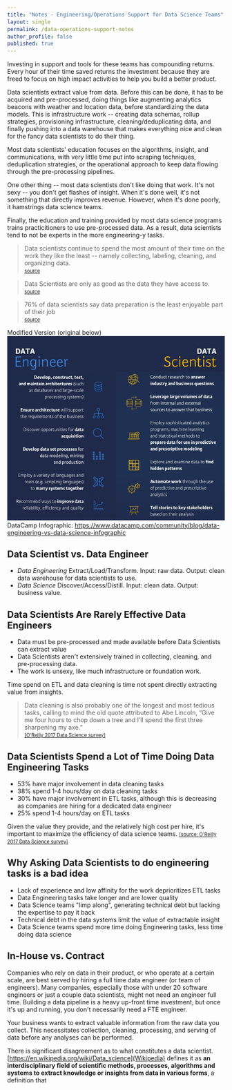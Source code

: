 ```yaml
---
title: "Notes - Engineering/Operations Support for Data Science Teams"
layout: single
permalink: /data-operations-support-notes
author_profile: false
published: true
---
```

Investing in support and tools for these teams has compounding returns.  Every hour of their time saved returns the investment because they are freed to focus on high impact activities to help you build a better product.

Data scientists extract value from data.  Before this can be done, it has to be acquired and pre-processed, doing things like augmenting analytics beacons with weather and location data, before standardizing the data models.  This is infrastructure work -- creating data schemas, rollup strategies, provisioning infrastructure, cleaning/deduplicating data, and finally pushing into a data warehouse that makes everything nice and clean for the fancy data scientists to do their thing.

Most data scientists' education focuses on the algorithms, insight, and communications, with very little time put into scraping techniques, deduplication strategies, or the operational approach to keep data flowing through the pre-processing pipelines.

One other thing -- most data scientists don't like doing that work.  It's not sexy -- you don't get flashes of insight.  When it's done well, it's not something that directly improves revenue.  However, when it's done poorly, it hamstrings data science teams.

Finally, the education and training provided by most data science programs trains practicitioners to use pre-processed data.  As a result, data scientists tend to not be experts in the more engineering-y tasks.

<blockquote>
	Data scientists continue to spend the most amount of their time on the work they like the least -- namely collecting, labeling, cleaning, and organizing data.<br />
	<a style="font-size: .8em" href="https://visit.crowdflower.com/WC-2017-Data-Science-Report_LP.html">source</a>
</blockquote>

<blockquote>
	Data Scientists are only as good as the data they have access to.<br />
	<a style="font-size: .8em" href="https://www.dataquest.io/blog/what-is-a-data-engineer/">source</a>
</blockquote>

<blockquote>76% of data scientists say data preparation is the least enjoyable part of their job<br>
<a style="font-size: .8em" href="https://www.forbes.com/sites/gilpress/2016/03/23/data-preparation-most-time-consuming-least-enjoyable-data-science-task-survey-says/#718b613b6f63">source</a>
</blockquote>

Modified Version (original below)
<img src="/assets/images/data-engineer-versus-data-scientist.png">
DataCamp Infographic: https://www.datacamp.com/community/blog/data-engineering-vs-data-science-infographic

## Data Scientist vs. Data Engineer
* *Data Engineering* Extract/Load/Transform.  Input: raw data.  Output: clean data warehouse for data scientists to use.
* *Data Science* Discover/Access/Distill.  Input: clean data.  Output: business value.


## Data Scientists Are Rarely Effective Data Engineers
* Data must be pre-processed and made available before Data Scientists can extract value
* Data Scientists aren't extensively trained in collecting, cleaning, and pre-processing data.
* The work is unsexy, like much infrastructure or foundation work.

Time spend on ETL and data cleaning is time not spent directly extracting value from insights.

<blockquote>
	Data cleaning is also probably one of the longest and most tedious tasks, calling to mind the old quote attributed to Abe Lincoln, “Give me four hours to chop down a tree and I’ll spend the first three sharpening my axe.”<br>
	<a href="http://www.oreilly.com/data/free/2017-data-science-salary-survey.csp" style="font-size: .8em">[O'Reilly 2017 Data Science survey]</a>
</blockquote>

## Data Scientists Spend a Lot of Time Doing Data Engineering Tasks
* 53% have major involvement in data cleaning tasks
* 38% spend 1-4 hours/day on data cleaning tasks
* 30% have major involvement in ETL tasks, although this is decreasing as companies are hiring for a dedicated data engineer
* 25% spend 1-4 hours/day on ETL tasks

Given the value they provide, and the relatively high cost per hire, it's important to maximize the efficiency of data science teams.  <a href="http://www.oreilly.com/data/free/2017-data-science-salary-survey.csp" style="font-size: .8em">[source: O'Reilly 2017 Data Science survey]</a> 

## Why Asking Data Scientists to do engineering tasks is a bad idea
* Lack of experience and low affinity for the work deprioritizes ETL tasks
* Data Engineering tasks take longer and are lower quality
* Data Science teams "limp along", generating technical debt but lacking the expertise to pay it back
* Technical debt in the data systems limit the value of extractable insight
* Data Science teams spend more time doing Engineering tasks, less time doing data science

## In-House vs. Contract
Companies who rely on data in their product, or who operate at a certain scale, are best served by hiring a full time data engineer (or team of engineers).  Many companies, especially those with under 20 software engineers or just a couple data scientists, might not need an engineer full time.  Building a data pipeline is a heavy up-front time investment, but once it's up and running, you don't necessarily need a FTE engineer.




Your business wants to extract valuable information from the raw data you collect.  This necessitates collection, cleaning, processing, and serving of data before any analyses can be performed.



There is significant disagreement as to what constitutes a data scientist.  [https://en.wikipedia.org/wiki/Data_science](Wikipedia) defines it as __an interdisciplinary field of scientific methods, processes, algorithms and systems to extract knowledge or insights from data in various forms__, a definition that